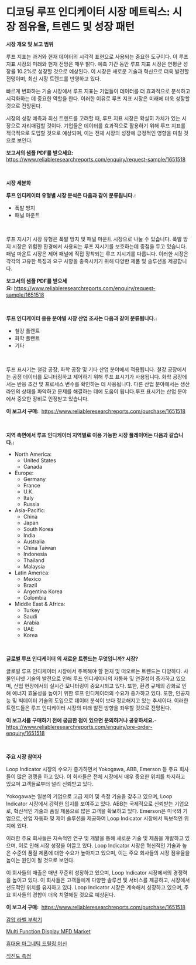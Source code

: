 <p><h1>디코딩 루프 인디케이터 시장 메트릭스: 시장 점유율, 트렌드 및 성장 패턴</h1></p><p><strong>시장 개요 및 보고 범위</strong></p>
<p><p>루프 지표는 과거와 현재 데이터의 시각적 표현으로 사용되는 중요한 도구이다. 이 루프 지표 시장의 미래와 현재 전망은 매우 밝다. 예측 기간 동안 루프 지표 시장은 연평균 성장률 10.2%로 성장할 것으로 예상된다. 이 시장은 새로운 기술과 혁신으로 더욱 발전할 전망이며, 최신 시장 트렌드를 반영하고 있다.</p><p>빠르게 변화하는 기술 시장에서 루프 지표는 기업들이 데이터를 더 효과적으로 분석하고 시각화하는 데 중요한 역할을 한다. 이러한 이유로 루프 지표 시장은 미래에 더욱 성장할 것으로 전망된다.</p><p>시장의 성장 예측과 최신 트렌드를 고려할 때, 루프 지표 시장은 확실히 가치가 있는 시장으로 자리매김할 것이다. 기업들은 데이터를 효과적으로 활용하기 위해 루프 지표를 적극적으로 도입할 것으로 예상되며, 이는 전체 시장의 성장에 긍정적인 영향을 미칠 것으로 보인다.</p></p>
<p><strong>보고서의 샘플 PDF를 받으세요:</strong> <a href="https://www.reliableresearchreports.com/enquiry/request-sample/1651518">https://www.reliableresearchreports.com/enquiry/request-sample/1651518</a></p>
<p>&nbsp;</p>
<p><strong>시장 세분화</strong></p>
<p><strong>루프 인디케이터 유형별 시장 분석은 다음과 같이 분류됩니다.:</strong></p>
<p><ul><li>폭발 방지</li><li>패널 마운트</li></ul></p>
<p>&nbsp;</p>
<p><p>루프 지시기 시장 유형은 폭발 방지 및 패널 마운트 시장으로 나눌 수 있습니다. 폭발 방지 시장은 위험한 환경에서 사용되는 루프 지시기를 보호하는데 중점을 두고 있습니다. 패널 마운트 시장은 제어 패널에 직접 장착되는 루프 지시기를 다룹니다. 이러한 시장은 각각의 고유한 특징과 요구 사항을 충족시키기 위해 다양한 제품 및 솔루션을 제공합니다.</p></p>
<p><strong>보고서의 샘플 PDF를 받으세요:</strong>&nbsp;<a href="https://www.reliableresearchreports.com/enquiry/request-sample/1651518">https://www.reliableresearchreports.com/enquiry/request-sample/1651518</a></p>
<p>&nbsp;</p>
<p><strong> 루프 인디케이터 응용 분야별 시장 산업 조사는 다음과 같이 분류됩니다.:</strong></p>
<p><ul><li>철강 플랜트</li><li>화학 플랜트</li><li>기타</li></ul></p>
<p>&nbsp;</p>
<p><p>루프 표시기는 철강 공장, 화학 공장 및 기타 산업 분야에서 적용됩니다. 철강 공장에서는 공정 데이터를 모니터링하고 제어하기 위해 루프 표시기가 사용됩니다. 화학 공장에서는 반응 조건 및 프로세스 변수를 확인하는 데 사용됩니다. 다른 산업 분야에서는 생산라인의 상태를 파악하고 문제를 해결하는 데에 도움이 됩니다.루프 표시기는 산업 분야에서 중요한 장비로 인정받고 있습니다.</p></p>
<p><strong>이 보고서 구매:</strong>&nbsp; <a href="https://www.reliableresearchreports.com/purchase/1651518">https://www.reliableresearchreports.com/purchase/1651518</a></p>
<p>&nbsp;</p>
<p><strong>지역 측면에서 루프 인디케이터 지역별로 이용 가능한 시장 플레이어는 다음과 같습니다.:</strong></p>
<p><ul>
    <li>
        North America:
        <ul>
            <li>United States</li>
            <li>Canada</li>
        </ul>
    </li>
    <li>
        Europe:
        <ul>
            <li>Germany</li>
            <li>France</li>
            <li>U.K.</li>
            <li>Italy</li>
            <li>Russia</li>
        </ul>
    </li>
    <li>
        Asia-Pacific:
        <ul>
            <li>China</li>
            <li>Japan</li>
            <li>South Korea</li>
            <li>India</li>
            <li>Australia</li>
            <li>China Taiwan</li>
            <li>Indonesia</li>
            <li>Thailand</li>
            <li>Malaysia</li>
        </ul>
    </li>
    <li>
        Latin America:
        <ul>
            <li>Mexico</li>
            <li>Brazil</li>
            <li>Argentina Korea</li>
            <li>Colombia</li>
        </ul>
    </li>
    <li>
        Middle East & Africa:
        <ul>
            <li>Turkey</li>
            <li>Saudi</li>
            <li>Arabia</li>
            <li>UAE</li>
            <li>Korea</li>
        </ul>
    </li>
    </ul></p>
<p>&nbsp;</p>
<p><strong>글로벌 루프 인디케이터 의 새로운 트렌드는 무엇입니까? 시장?</strong></p>
<p><p>글로벌 루프 인디케이터 시장에서 주목해야 할 현재 및 떠오르는 트렌드는 다양하다. 사물인터넷 기술의 발전으로 인해 루프 인디케이터의 자동화 및 연결성이 증가하고 있으며, 산업 현장에서의 실시간 모니터링이 중요시되고 있다. 또한, 환경 규제의 강화로 인해 에너지 효율성을 높이기 위한 루프 인디케이터의 수요가 증가하고 있다. 또한, 인공지능 및 빅데이터 기술의 도입으로 데이터 분석이 보다 정교해지고 있는 추세이다. 이러한 트렌드들은 루프 인디케이터 시장의 미래 발전 방향을 좌우할 것으로 전망된다.</p></p>
<p><strong>이 보고서를 구매하기 전에 궁금한 점이 있으면 문의하거나 공유하세요.</strong>- <a href="https://www.reliableresearchreports.com/enquiry/pre-order-enquiry/1651518">https://www.reliableresearchreports.com/enquiry/pre-order-enquiry/1651518</a></p>
<p>&nbsp;</p>
<p><strong>주요 시장 참여자</strong></p>
<p><p>Loop Indicator 시장의 수요가 증가하면서 Yokogawa, ABB, Emerson 등 주요 회사들이 많은 경쟁을 하고 있다. 이 회사들은 전체 시장에서 매우 중요한 위치를 차지하고 있으며 고객들로부터 널리 신뢰받고 있다. </p><p>Yokogawa는 일본의 기업으로 고급 제어 및 측정 기술을 갖추고 있으며, Loop Indicator 시장에서 강력한 입지를 보여주고 있다. ABB는 국제적으로 신뢰받는 기업으로, 혁신적인 기술과 품질 제품으로 많은 고객을 확보하고 있다. Emerson은 미국의 기업으로, 산업 자동화 및 제어 솔루션을 제공하여 Loop Indicator 시장에서 독보적인 위치에 있다.</p><p>이러한 주요 회사들은 지속적인 연구 및 개발을 통해 새로운 기술 및 제품을 개발하고 있으며, 이로 인해 시장 성장을 이끌고 있다. Loop Indicator 시장은 혁신적인 기술과 높은 수준의 품질 제품에 대한 수요가 높아지고 있으며, 이는 주요 회사들의 시장 점유율을 높이는 원인이 될 것으로 보인다.</p><p>이 회사들의 매출은 매년 꾸준히 성장하고 있으며, Loop Indicator 시장에서의 경쟁력을 높이고 있다. 이 회사들은 고객들에게 다양한 솔루션 및 서비스를 제공하고, 시장에서 선도적인 위치를 유지하고 있다. Loop Indicator 시장은 계속해서 성장하고 있으며, 주요 회사들의 경합이 더욱 치열해질 것으로 예상된다.</p></p>
<p><strong>이 보고서 구매:</strong>&nbsp;&nbsp;<a href="https://www.reliableresearchreports.com/purchase/1651518">https://www.reliableresearchreports.com/purchase/1651518</a></p>
<p><p><a href="https://github.com/vs019sa3m8x/Market-Research-Report-List-1/blob/main/435636610432.md">감압 라벨 부착기</a></p><p><a href="https://github.com/edytherolanlouisejk1miz0wig/Market-Research-Report-List-1/blob/main/multi-function-display-mfd-market.md">Multi Function Display MFD Market</a></p><p><a href="https://github.com/Madalyell456456/Market-Research-Report-List-1/blob/main/948869610433.md">휴대용 마그네틱 드릴링 머신</a></p><p><a href="https://github.com/LanceOlsotn8978/Market-Research-Report-List-1/blob/main/774488610434.md">직진도 측정</a></p></p>
